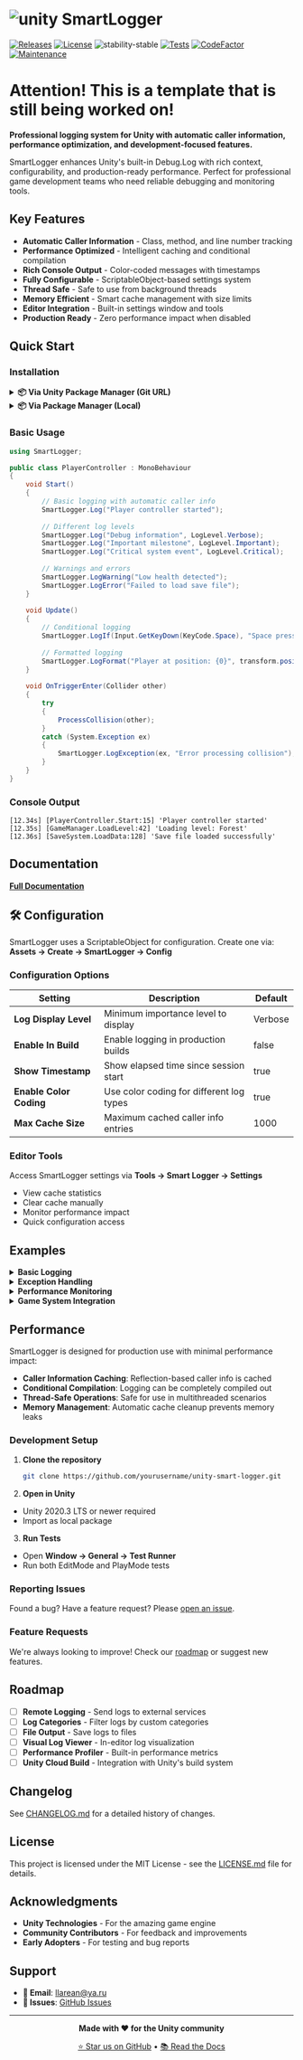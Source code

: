 # ![unity](https://img.shields.io/badge/Unity-100000?style=for-the-badge&logo=unity&logoColor=white) SmartLogger

[![Releases](https://img.shields.io/github/v/release/llarean/unity-smart-logger)](https://github.com/llarean/unity-smart-logger/releases)
[![License](https://img.shields.io/badge/license-MIT-green.svg)](https://github.com/LLarean/unity-smart-logger/blob/master/LICENSE.txt)
![stability-stable](https://img.shields.io/badge/stability-unstable-yellow.svg)
[![Tests](https://img.shields.io/badge/Tests-NUnit-green.svg)]()
[![CodeFactor](https://www.codefactor.io/repository/github/llarean/unity-smart-logger/badge)](https://www.codefactor.io/repository/github/llarean/unity-smart-logger)
[![Maintenance](https://img.shields.io/badge/Maintained%3F-yes-green.svg)](https://GitHub.com/llarean/unity-smart-logger/graphs/commit-activity)

# **Attention! This is a template that is still being worked on!**

**Professional logging system for Unity with automatic caller information, performance optimization, and development-focused features.**

SmartLogger enhances Unity's built-in Debug.Log with rich context, configurability, and production-ready performance. Perfect for professional game development teams who need reliable debugging and monitoring tools.

## Key Features

- **Automatic Caller Information** - Class, method, and line number tracking
- **Performance Optimized** - Intelligent caching and conditional compilation
- **Rich Console Output** - Color-coded messages with timestamps
- **Fully Configurable** - ScriptableObject-based settings system
- **Thread Safe** - Safe to use from background threads
- **Memory Efficient** - Smart cache management with size limits
- **Editor Integration** - Built-in settings window and tools
- **Production Ready** - Zero performance impact when disabled

## Quick Start

### Installation

<details>
<summary><strong>📦 Via Unity Package Manager (Git URL)</strong></summary>

1. Open **Window → Package Manager**
2. Click **+ → Add package from git URL**
3. Enter: `https://github.com/llarean/unity-smart-logger.git`

</details>

<details>
<summary><strong>📦 Via Package Manager (Local)</strong></summary>

1. Download or clone this repository
2. Open **Window → Package Manager**
3. Click **+ → Add package from disk**
4. Select the package folder

</details>

### Basic Usage

```csharp
using SmartLogger;

public class PlayerController : MonoBehaviour
{
    void Start()
    {
        // Basic logging with automatic caller info
        SmartLogger.Log("Player controller started");
        
        // Different log levels
        SmartLogger.Log("Debug information", LogLevel.Verbose);
        SmartLogger.Log("Important milestone", LogLevel.Important);
        SmartLogger.Log("Critical system event", LogLevel.Critical);
        
        // Warnings and errors
        SmartLogger.LogWarning("Low health detected");
        SmartLogger.LogError("Failed to load save file");
    }
    
    void Update()
    {
        // Conditional logging
        SmartLogger.LogIf(Input.GetKeyDown(KeyCode.Space), "Space pressed!");
        
        // Formatted logging
        SmartLogger.LogFormat("Player at position: {0}", transform.position);
    }
    
    void OnTriggerEnter(Collider other)
    {
        try
        {
            ProcessCollision(other);
        }
        catch (System.Exception ex)
        {
            SmartLogger.LogException(ex, "Error processing collision");
        }
    }
}
```

### Console Output 

```
[12.34s] [PlayerController.Start:15] 'Player controller started'
[12.35s] [GameManager.LoadLevel:42] 'Loading level: Forest'
[12.36s] [SaveSystem.LoadData:128] 'Save file loaded successfully'
```

## Documentation

**[Full Documentation](Documentation~/index.md)**

## 🛠️ Configuration

SmartLogger uses a ScriptableObject for configuration. Create one via:
**Assets → Create → SmartLogger → Config**

### Configuration Options

| Setting | Description | Default |
|---------|-------------|---------|
| **Log Display Level** | Minimum importance level to display | Verbose |
| **Enable In Build** | Enable logging in production builds | false |
| **Show Timestamp** | Show elapsed time since session start | true |
| **Enable Color Coding** | Use color coding for different log types | true |
| **Max Cache Size** | Maximum cached caller info entries | 1000 |

### Editor Tools

Access SmartLogger settings via **Tools → Smart Logger → Settings**

- View cache statistics
- Clear cache manually
- Monitor performance impact
- Quick configuration access

## Examples

<details>
<summary><strong>Basic Logging</strong></summary>

```csharp
// Simple messages
SmartLogger.Log("Game started");
SmartLogger.LogWarning("Low memory warning");
SmartLogger.LogError("Critical system failure");

// With importance levels
SmartLogger.Log("Detailed debug info", LogLevel.Verbose);
SmartLogger.Log("Player reached checkpoint", LogLevel.Important);
SmartLogger.Log("Game saved", LogLevel.Critical);
```

</details>

<details>
<summary><strong>Exception Handling</strong></summary>

```csharp
try
{
    LoadPlayerData();
}
catch (FileNotFoundException ex)
{
    SmartLogger.LogException(ex, "Save file not found");
}
catch (System.Exception ex)
{
    SmartLogger.LogException(ex, "Unexpected error during load");
}
```

</details>

<details>
<summary><strong>Performance Monitoring</strong></summary>

```csharp
public class PerformanceMonitor : MonoBehaviour
{
    void Update()
    {
        float frameTime = Time.deltaTime * 1000f;
        
        SmartLogger.LogIf(
            frameTime > 16.67f, 
            $"Frame drop detected: {frameTime:F2}ms", 
            LogLevel.Important
        );
        
        // Cache management
        var (count, maxSize) = SmartLogger.GetCacheStats();
        SmartLogger.LogIf(
            count > maxSize * 0.9f,
            "Cache nearly full, consider clearing",
            LogLevel.Verbose
        );
    }
}
```

</details>

<details>
<summary><strong>Game System Integration</strong></summary>

```csharp
public class SaveSystem : MonoBehaviour
{
    public void SaveGame()
    {
        SmartLogger.Log("Starting save operation", LogLevel.Important);
        
        try
        {
            var saveData = GatherSaveData();
            WriteSaveFile(saveData);
            
            SmartLogger.Log("Game saved successfully", LogLevel.Critical);
        }
        catch (System.Exception ex)
        {
            SmartLogger.LogException(ex, "Failed to save game");
            ShowErrorToPlayer("Save failed!");
        }
    }
}
```

</details>

## Performance

SmartLogger is designed for production use with minimal performance impact:

- **Caller Information Caching**: Reflection-based caller info is cached
- **Conditional Compilation**: Logging can be completely compiled out
- **Thread-Safe Operations**: Safe for use in multithreaded scenarios
- **Memory Management**: Automatic cache cleanup prevents memory leaks

### Development Setup

1. **Clone the repository**
   ```bash
   git clone https://github.com/yourusername/unity-smart-logger.git
   ```

2. **Open in Unity**
  - Unity 2020.3 LTS or newer required
  - Import as local package

3. **Run Tests**
  - Open **Window → General → Test Runner**
  - Run both EditMode and PlayMode tests

### Reporting Issues

Found a bug? Have a feature request? Please [open an issue](https://github.com/llarean/unity-smart-logger/issues/new/choose).

### Feature Requests

We're always looking to improve! Check our [roadmap](https://github.com/llarean/unity-smart-logger/projects/1) or suggest new features.

## Roadmap

- [ ] **Remote Logging** - Send logs to external services
- [ ] **Log Categories** - Filter logs by custom categories
- [ ] **File Output** - Save logs to files
- [ ] **Visual Log Viewer** - In-editor log visualization
- [ ] **Performance Profiler** - Built-in performance metrics
- [ ] **Unity Cloud Build** - Integration with Unity's build system

## Changelog

See [CHANGELOG.md](CHANGELOG.md) for a detailed history of changes.

## License

This project is licensed under the MIT License - see the [LICENSE.md](LICENSE.md) file for details.

## Acknowledgments

- **Unity Technologies** - For the amazing game engine
- **Community Contributors** - For feedback and improvements
- **Early Adopters** - For testing and bug reports

## Support

- **📧 Email**: llarean@ya.ru
- **🐛 Issues**: [GitHub Issues](https://github.com/llarean/unity-smart-logger/issues)

---

<div align="center">

**Made with ❤️ for the Unity community**

[⭐ Star us on GitHub](https://github.com/llarean/unity-smart-logger) • [📚 Read the Docs](Documentation~/index.md)

</div>

